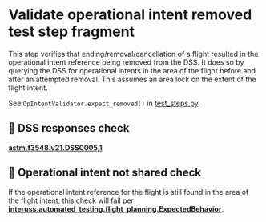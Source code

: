 # Validate operational intent removed test step fragment

This step verifies that ending/removal/cancellation of a flight resulted in the operational intent reference being removed from the DSS.
It does so by querying the DSS for operational intents in the area of the flight before and after an attempted removal.
This assumes an area lock on the extent of the flight intent.

See `OpIntentValidator.expect_removed()` in [test_steps.py](test_steps.py).

## 🛑 DSS responses check

**[astm.f3548.v21.DSS0005,1](../../../requirements/astm/f3548/v21.md)**

## 🛑 Operational intent not shared check
If the operational intent reference for the flight is still found in the area of the flight intent, this check will fail per
**[interuss.automated_testing.flight_planning.ExpectedBehavior](../../../requirements/interuss/automated_testing/flight_planning.md)**.
